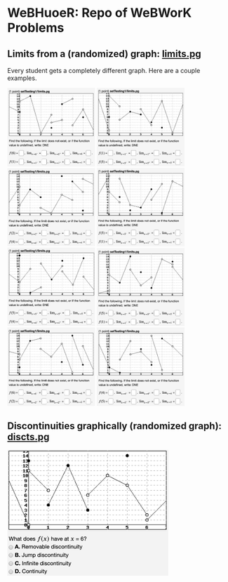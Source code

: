 # WeBHuoeR: Repo of WeBWorK Problems

## Limits from a (randomized) graph: [limits.pg](limits.pg)
Every student gets a completely different graph. Here are a couple examples.

<img src="limits1.png" width="200"> <img src="limits2.png" width="200">
<img src="limits3.png" width="200">
<img src="limits4.png" width="200">
<img src="limits5.png" width="200">
<img src="limits6.png" width="200">
<img src="limits7.png" width="200">
<img src="limits8.png" width="200">

## Discontinuities graphically (randomized graph): [discts.pg](discts.pg)
![discts](discts.png)
